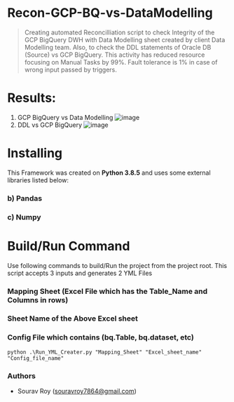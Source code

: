 # Recon-GCP-BQ-vs-DataModelling
> Creating automated Reconcilliation script to check Integrity of the GCP BigQuery DWH with Data Modelling sheet created by client Data Modelling team. Also, to check the DDL statements of Oracle DB (Source) vs GCP BigQuery.
This activity has reduced resource focusing on Manual Tasks by 99%. Fault tolerance is 1% in case of wrong input passed by triggers. 

# Results:
1) GCP BigQuery vs Data Modelling
![image](https://user-images.githubusercontent.com/85476817/122936035-78c62380-d38e-11eb-8177-816786eae0ef.png)
2) DDL vs GCP BigQuery
![image](https://user-images.githubusercontent.com/85476817/122936490-d2c6e900-d38e-11eb-99a6-3e676644b54f.png)

# Installing
This Framework was created on **Python 3.8.5** and uses some external libraries listed below:

### b) Pandas
### c) Numpy

# Build/Run Command
Use following commands to build/Run the project from the project root. 
This script accepts 3 inputs and generates 2 YML Files
### Mapping Sheet (Excel File which has the Table_Name and Columns in rows)
### Sheet Name of the Above Excel sheet
### Config File which contains (bq.Table, bq.dataset, etc)
````
python .\Run_YML_Creater.py "Mapping_Sheet" "Excel_sheet_name" "Config_file_name"
````

### Authors
* Sourav Roy (souravroy7864@gmail.com)
